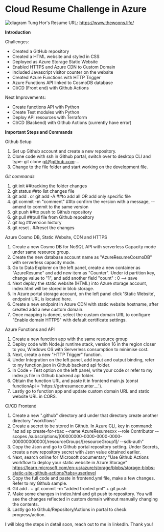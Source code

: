 # Cloud Resume Challenge in Azure 

![diagram](https://drive.google.com/file/d/1LFKE5XiWlMnun4gKFuuPz0_F__T2wLCc/view?usp=sharing "diagram")
Tung Hor's Resume URL: https://www.thewoons.life/
  
  
**Introduction**
  
Challenges:
- Created a GitHub repository
- Created a HTML website and styled in CSS
- Deployed as Azure Storage Static Website 
- Enabled HTTPS and Azure CDN to Custom Domain
- Included Javascript visitor counter on the website
- Created Azure Functions with HTTP Trigger 
- Azure Functions API linked to CosmoDB database
- CI/CD (Front end) with Github Actions 
  
  
Next Improvements:
- Create functions API with Python
- Create Test modules with Python
- Deploy API resources with Terraform
- CI/CD (Backend) with Github Actions (currently have error)
  
  
  
**Important Steps and Commands**
  
Github Setup
1. Set up Github account and create a new repository.
2. Clone code with ssh in Github portal, switch over to desktop CLI and type: git clone git@github.com:...
3. Change to the file folder and start working on the development file.  
  
*Git commands*
1. git init  ##tracking the folder changes
2. git status  ##to list changes file 
3. git add . or git add -A  ##to add all OR add only specific file 
4. git commit -m "comment"  ##to confirm the version with a message, --amend to commit to the same version
5. git push  ##to push to Github repository
6. git pull  ##pull file from Github repository
7. git log  ##version history
8. git reset . ##reset the changes
  
  
Azure Cosmo DB, Static Website, CDN and HTTPS
1. Create a new Cosmo DB for NoSQL API with serverless Capacity mode under same resource group.
2. Create the new database account name as "AzureResumeCosmoDB" with serverless capacity mode.
3. Go to Data Explorer on the left panel, create a new container as "AzureResume" and add new item as "Counter". Under id partition key, change value to "1", and add another field "count" : 0  --> save
4. Next deploy the static website (HTML) into Azure storage account, index.html will be stored in blob storage.
5. In Azure portal storage account, on the left panel click 'Static Website', endpoint URL is located here.
6. Create a new endpoint in Azure CDN with static website hostname, after created add a new custom domain.
7. Once mapping is doned, select the custom domain URL to configure "Enable domain HTTPS" with default certificate settings.
  
  
Azure Functions and API
1. Create a new function app with the same resource group 
2. Deploy code with Node.js runtime stack, version 16 in the region closer to you, Windows OS with Serverless consumption to minimise cost.
3. Next, create a new "HTTP Trigger" function.
4. Under Integration on the left panel, add input and output binding, refer to my function.json in Github backend api folder.
5. In Code + Test option on the left panel, write your code or refer to my index.js file in Github backend api folder.
6. Obtain the function URL and paste it in frontend main.js (const functionApi = 'https://getresumecounter....').
7. Lastly go to function app and update custom domain URL and static website URL in CORS.
  
  
CI/CD Frontend
1. Create a new ".github" directory and under that directory create another directory "workflows" 
2. Create a secret to be stored in Github. In Azure CLI, key in command: "az ad sp create-for-rbac --name AzureResumexxx --role Contributor --scopes /subscriptions/[00000000-0000-0000-0000-000000000000]/resourceGroups/[resourceGroup1]/ --sdk-auth"
3. Copy the Json and go to Github portal repository setting. Under Secrets, create a new repository secret with Json value obtained earlier.
4. Next, search online for Microsoft documentary "Use Github Actions workflow to deploy your static website in Azure Storage" https://learn.microsoft.com/en-us/azure/storage/blobs/storage-blobs-static-site-github-actions?tabs=userlevel
5. Copy the full code and paste in frontend.yml file, make a few changes. Refer to my Github sample.
6. Git add . + git commit -m "added fronted yml" + git push
7. Make some changes in index.html and git push to repository. You will see the changes reflected in custom domain without manually changing the contents.
8. Lastly go to Github/Repository/Actions in portal to check progress/action.
    
  
I will blog the steps in detail soon, reach out to me in linkedIn. Thank you!







